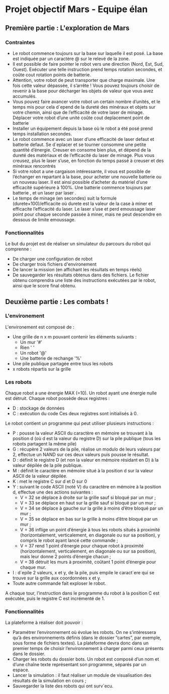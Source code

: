 # Projet objectif Mars - Equipe élan
## Première partie : L'exploration de Mars
### Contraintes
- Le robot commence toujours sur la base sur laquelle il est posé. La base est indiquée par un caractère @ sur le relevé de la zone.
- Il est possible de faire pointer le robot vers une direction (Nord, Est, Sud, Ouest). Exécuter une telle instruction prend temps rotation secondes, et coûte cout rotation points de batterie.
-  Attention, votre robot de peut transporter que charge maximale. Une fois cette valeur dépassée, il s’arrête ! Vous pouvez toujours choisir de revenir à la base pour décharger les objets de valeur que vous avez accumulés.
-  Vous pouvez faire avancer votre robot un certain nombre d’unités, et le temps mis pour cela d´epend de la dureté des minéraux et objets sur votre chemin, ainsi que de l’efficacité de votre laser de minage. Déplacer votre robot d’une unité coûte cout deplacement point de batterie
-  Installer un équipement depuis la base où le robot a été posé prend temps installation secondes.
- Le robot commence avec un laser d’une efficacité de laser defaut et batterie defaut. Se d´eplacer et se tourner consomme une petite quantité d’énergie. Creuser en consome bien plus, et dépend de la dureté des matériaux et de l’efficacité du laser de minage. Plus vous creusez, plus le laser s’use, en fonction du temps passé à creuser et des minéraux rencontrés
-  Si votre robot a une cargaison intéressante, il vous est possible de l’échanger en repartant à la base, pour acheter une nouvelle batterie ou un nouveau laser. Il est ainsi possible d’acheter du matériel d’une efficacité supérieure à 100%. Une batterie commence toujours par batterie , et un laser par laser .
- Le temps de minage (en secondes) suit la formule (durete×100)/efficacite où durete est la valeur de la case à miner et efficacite l’efficacité du laser. Le laser s’use et perd emoussage laser point pour chaque seconde passée à miner, mais ne peut descendre en dessous de limite emoussage.

### Fonctionnalités
Le but du projet est de réaliser un simulateur du parcours du robot qui comprenne :
- De charger une configuration de robot
- De charger trois fichiers d'environement
- De lancer la mission (en affichant les résultats en temps réels)
- De sauvegarder les résultats obtenus dans des fichiers. Le fichier obtenu comprendra une liste des instructions exécutées par le robot, ainsi que le score final obtenu.

## Deuxième partie : Les combats !
### L'environement
L'environement est composé de :
- Une grille de n x m pouvant contenir les éléments suivants :
    - Un mur '#'
    - Rien ' '
    - Un robot '@'
    - Une batterie de rechange '%'
- Une pile publique partagée entre tous les robots
- x robots répartis sur la grille

### Les robots
Chaque robot a une énergie MAX (=10). Un robot ayant une énergie nulle est détruit.
Chaque robot possède deux registres :
- D : stockage de données
- C : exécution du code
Ces deux registres sont initialisés à 0.

Le robot contient un programme qui peut utiliser plusieurs instructions :
- P : pousse la valeur ASCII du caractère en mémoire se trouvant à la position d (où d est la valeur du registre D) sur la pile publique (tous les robots partagent la même pile)
- G : récupère 2 valeurs de la pile, réalise un modulo de leurs valeurs par 2, effectue un NAND sur ces deux valeurs puis pousse le résultat.
- D : définit le registre D (et non la valeur en mémoire résidant en D) à la valeur dépilée de la pile publique.
- M : définit le caractère en mémoire situé à la position d sur la valeur ASCII de la valeur dépilée.
- K : met le registre C sur d et D sur 0
- Y : suivant le code ASCII (noté V) du caractère en mémoire à la position d, effectue une des actions suivantes :
    - V = 32 se déplace à droite sur la grille sauf si bloqué par un mur ;
    - V = 33 se déplace en haut sur la grille sauf si bloqué par un mur ;
    - V = 34 se déplace à gauche sur la grille à moins d’être bloqué par un mur ;
    - V = 35 se déplace en bas sur la grille à moins d’être bloqué par un mur ;
    - V = 36 inflige un point d’énergie à tous les robots situés à proximité (horizontalement, verticalement, en diagonale ou sur sa position), y compris le robot ayant lancé cette commande ;
    - V = 37 rend 1 point d’énergie pour chaque robot à proximité (horizontalement, verticalement, en diagonale ou sur sa position), mais leur donne 2 points d’énergie chacun ;
    - V = 38 détruit les murs à proximité, coûtant 1 point d’énergie pour chaque mur.
- I : d´epile 2 valeurs, x et y, de la pile, puis empile le caract`ere qui se trouve sur la grille aux coordonnées x et y.
- Toute autre commande fait exploser le robot.

A chaque tour, l’instruction dans le programme du robot à la position C est exécutée, puis le registre C est incrémenté de 1.

### Fonctionnalités

La plateforme à réaliser doit pouvoir :
- Paramétrer l’environnement où évolue les robots. On ne s’intéressera qu’à des environnements définis (dans le dossier ”cartes”, par exemple, sous forme de fichiers textes). La plateforme devra donc dans un premier temps de choisir l’environnement à charger parmi ceux présents dans le dossier.
- Charger les robots du dossier bots. Un robot est composé d’un nom et d’une chaîne texte représentant son programme, séparés par un espace.
- Lancer la simulation : il faut réaliser un module de visualisation des résultats de la simulation en cours ;
- Sauvegarder la liste des robots qui ont surv´ecu.
